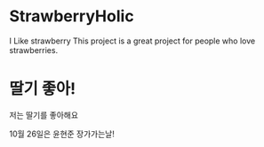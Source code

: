 # StrawberryHolic
I Like strawberry
This project is a great project for people who love strawberries.

# 딸기 좋아!
저는 딸기를 좋아해요

10월 26일은 윤현준 장가가는날!
